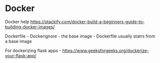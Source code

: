 # Docker
Docker help
https://stackify.com/docker-build-a-beginners-guide-to-building-docker-images/

Dockerfile -
Dockerignore - 
the base image - Dockerfile usually statrs from a base image

For dockerizing flask apps -
https://www.geeksforgeeks.org/dockerize-your-flask-app/


